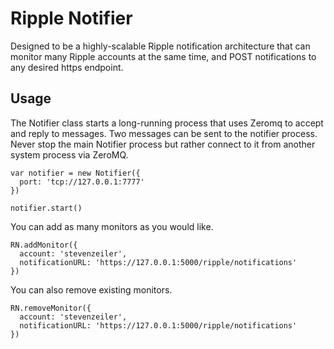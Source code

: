 # Ripple Notifier

Designed to be a highly-scalable Ripple notification architecture that can monitor many Ripple accounts
at the same time, and POST notifications to any desired https endpoint.

## Usage

The Notifier class starts a long-running process that uses Zeromq to accept and reply to messages. Two
messages can be sent to the notifier process. Never stop the main Notifier process but rather connect
to it from another system process via ZeroMQ.

    var notifier = new Notifier({
      port: 'tcp://127.0.0.1:7777'
    })

    notifier.start()

You can add as many monitors as you would like.

    RN.addMonitor({
      account: 'stevenzeiler',
      notificationURL: 'https://127.0.0.1:5000/ripple/notifications'
    })

You can also remove existing monitors.

    RN.removeMonitor({
      account: 'stevenzeiler',
      notificationURL: 'https://127.0.0.1:5000/ripple/notifications'
    })

